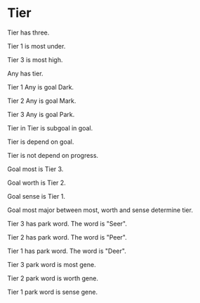 # Tier

Tier has three.

Tier 1 is most under.

Tier 3 is most high.

Any has tier.

Tier 1 Any is goal Dark.

Tier 2 Any is goal Mark.

Tier 3 Any is goal Park.

Tier in Tier is subgoal in goal.

Tier is depend on goal.

Tier is not depend on progress.

Goal most is Tier 3.

Goal worth is Tier 2.

Goal sense is Tier 1.

Goal most major between most, worth and sense determine tier.

Tier 3 has park word.
The word is "Seer".

Tier 2 has park word.
The word is "Peer".

Tier 1 has park word.
The word is "Deer".

Tier 3 park word is most gene.

Tier 2 park word is worth gene.

Tier 1 park word is sense gene.